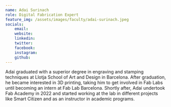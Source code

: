 ```yaml
---
name: Adai Surinach
role: Digital Fabrication Expert
feature_img: /assets/images/faculty/adai-surinach.jpeg
socials:
    email:
    website:
    linkedin:
    twitter:
    facebook:
    instagram:
    github:
---
```

Adai graduated with a superior degree in engraving and stamping techniques at Llotja School of Art and Design in Barcelona. After graduation, he became interested in 3D printing, taking him to get involved in Fab Labs until becoming an intern at Fab Lab Barcelona. Shortly after, Adai undertook Fab Academy in 2022 and started working at the lab in different projects like Smart Citizen and as an instructor in academic programs.